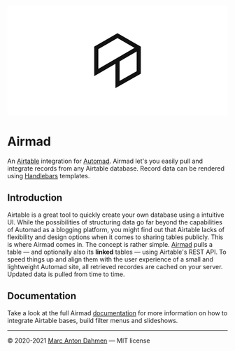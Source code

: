 ![](https://raw.githubusercontent.com/marcantondahmen/automad-airmad/master/docs/source/_static/airmad.png)

# Airmad

An [Airtable](https://airtable.com) integration for [Automad](https://automad.org). Airmad let's you easily pull and integrate records from any Airtable database. Record data can be rendered using [Handlebars](https://handlebarsjs.com) templates.


## Introduction

Airtable is a great tool to quickly create your own database using a intuitive UI. While the possibilities of structuring data go far beyond the capabilities of Automad as a blogging platform, you might find out that Airtable lacks of flexibility and design options when it comes to sharing tables publicly. This is where Airmad comes in. The concept is rather simple. [Airmad](https://airmad.readthedocs.io) pulls a table &mdash; and optionally also its **linked** tables &mdash; using Airtable's REST API. To speed things up and align them with the user experience of a small and lightweight Automad site, all retrieved recordes are cached on your server. Updated data is pulled from time to time.    

## Documentation

Take a look at the full Airmad [documentation](https://airmad.readthedocs.io) for more information on how to integrate Airtable bases, build filter menus and slideshows.

---

&copy; 2020-2021 [Marc Anton Dahmen](https://marcdahmen.de) &mdash; MIT license
